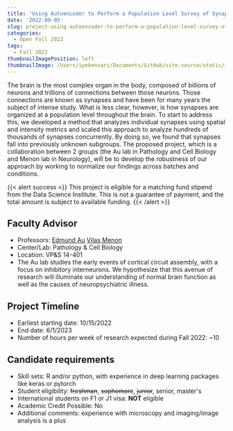 ```yaml
---
title: 'Using Autoencoder to Perform a Population Level Survey of Synaptic Connections in the Cerebral Cortex'
date: '2022-09-05'
slug: project-using-autoencoder-to-perform-a-population-level-survey-of-synaptic-connections-in-the-cerebral-cortex-with-edmund-au-and-vilas-menon
categories:
  - Open Fall 2022
tags:
  - Fall 2022
thumbnailImagePosition: left
thumbnailImage: /Users/ipekensari/Documents/GitHub/site-source/static/img/construction.png
---
```

The brain is the most complex organ in the body, composed of billions of neurons and trillions of connections between those neurons. Those connections are known as synapses and have been for many years the subject of intense study. What is less clear, however, is how synapses are organized at a population level throughout the brain. To start to address this, we developed a method that analyzes individual synapses using spatial and intensity metrics and scaled this approach to analyze hundreds of thousands of synapses concurrently. By doing so, we found that synapses fall into previously unknown subgroups. The proposed project, which is a collaboration between 2 groups (the Au lab in Pathology and Cell Biology and Menon lab in Neurology), will be to develop the robustness of our approach by working to normalize our findings across batches and conditions.  

<!--more-->

{{< alert success >}}
This project is eligible for a matching fund stipend from the Data Science Institute. This is not a guarantee of payment, and the total amount is subject to available funding.
{{< /alert >}}

## Faculty Advisor
+ Professors: [Edmund Au](https://www.pathology.columbia.edu/profile/edmund-au-phd) [Vilas Menon](https://www.neurology.columbia.edu/profile/vilas-menon-phd)
+ Center/Lab: Pathology & Cell Biology
+ Location: VP&S 14-401
+ The Au lab studies the early events of cortical circuit assembly, with a focus on inhibitory interneurons. We hypothesize that this avenue of research will illuminate our understanding of normal brain function as well as the causes of neuropsychiatric illness.

## Project Timeline
+ Earliest starting date: 10/15/2022
+ End date: 6/1/2023
+ Number of hours per week of research expected during Fall 2022: ~10

## Candidate requirements
+ Skill sets: R and/or python, with experience in deep learning packages like keras or pytorch
+ Student eligibility: ~~freshman~~, ~~sophomore~~, ~~junior~~, senior, master's
+ International students on F1 or J1 visa: **NOT** eligible
+ Academic Credit Possible: No
+ Additional comments: experience with microscopy and imaging/image analysis is a plus

